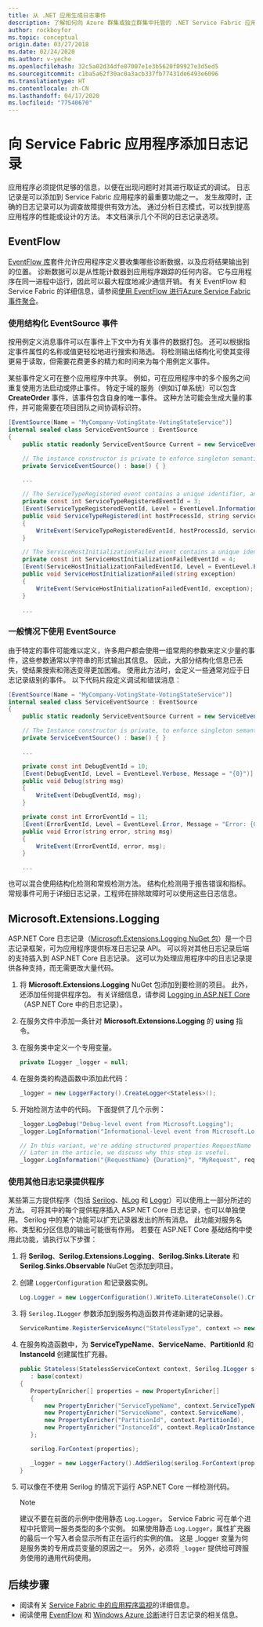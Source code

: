```yaml
---
title: 从 .NET 应用生成日志事件
description: 了解如何向 Azure 群集或独立群集中托管的 .NET Service Fabric 应用程序添加日志记录。
author: rockboyfor
ms.topic: conceptual
origin.date: 03/27/2018
ms.date: 02/24/2020
ms.author: v-yeche
ms.openlocfilehash: 32c5a02d34dfe07007e1e3b5620f09927e3d5ed5
ms.sourcegitcommit: c1ba5a62f30ac0a3acb337fb77431de6493e6096
ms.translationtype: HT
ms.contentlocale: zh-CN
ms.lasthandoff: 04/17/2020
ms.locfileid: "77540670"
---
```

# <a name="add-logging-to-your-service-fabric-application"></a>向 Service Fabric 应用程序添加日志记录

应用程序必须提供足够的信息，以便在出现问题时对其进行取证式的调试。 日志记录是可以添加到 Service Fabric 应用程序的最重要功能之一。 发生故障时，正确的日志记录可以为调查故障提供有效方法。 通过分析日志模式，可以找到提高应用程序的性能或设计的方法。 本文档演示几个不同的日志记录选项。

## <a name="eventflow"></a>EventFlow

[EventFlow 库](https://github.com/Azure/diagnostics-eventflow)套件允许应用程序定义要收集哪些诊断数据，以及应将结果输出到的位置。 诊断数据可以是从性能计数器到应用程序跟踪的任何内容。 它与应用程序在同一进程中运行，因此可以最大程度地减少通信开销。 有关 EventFlow 和 Service Fabric 的详细信息，请参阅[使用 EventFlow 进行Azure Service Fabric 事件聚合](service-fabric-diagnostics-event-aggregation-eventflow.md)。

### <a name="using-structured-eventsource-events"></a>使用结构化 EventSource 事件

按用例定义消息事件可以在事件上下文中为有关事件的数据打包。 还可以根据指定事件属性的名称或值更轻松地进行搜索和筛选。 将检测输出结构化可使其变得更易于读取，但需要花费更多的精力和时间来为每个用例定义事件。 

某些事件定义可在整个应用程序中共享。 例如，可在应用程序中的多个服务之间重复使用方法启动或停止事件。 特定于域的服务（例如订单系统）可以包含 **CreateOrder** 事件，该事件包含自身的唯一事件。 这种方法可能会生成大量的事件，并可能需要在项目团队之间协调标识符。 

```csharp
[EventSource(Name = "MyCompany-VotingState-VotingStateService")]
internal sealed class ServiceEventSource : EventSource
{
    public static readonly ServiceEventSource Current = new ServiceEventSource();

    // The instance constructor is private to enforce singleton semantics.
    private ServiceEventSource() : base() { }

    ...

    // The ServiceTypeRegistered event contains a unique identifier, an event attribute that defined the event, and the code implementation of the event.
    private const int ServiceTypeRegisteredEventId = 3;
    [Event(ServiceTypeRegisteredEventId, Level = EventLevel.Informational, Message = "Service host process {0} registered service type {1}", Keywords = Keywords.ServiceInitialization)]
    public void ServiceTypeRegistered(int hostProcessId, string serviceType)
    {
        WriteEvent(ServiceTypeRegisteredEventId, hostProcessId, serviceType);
    }

    // The ServiceHostInitializationFailed event contains a unique identifier, an event attribute that defined the event, and the code implementation of the event.
    private const int ServiceHostInitializationFailedEventId = 4;
    [Event(ServiceHostInitializationFailedEventId, Level = EventLevel.Error, Message = "Service host initialization failed", Keywords = Keywords.ServiceInitialization)]
    public void ServiceHostInitializationFailed(string exception)
    {
        WriteEvent(ServiceHostInitializationFailedEventId, exception);
    }

    ...

```

### <a name="using-eventsource-generically"></a>一般情况下使用 EventSource

由于特定的事件可能难以定义，许多用户都会使用一组常用的参数来定义少量的事件，这些参数通常以字符串的形式输出其信息。 因此，大部分结构化信息已丢失，使结果搜索和筛选变得更加困难。 使用此方法时，会定义一些通常对应于日志记录级别的事件。 以下代码片段定义调试和错误消息：

```csharp
[EventSource(Name = "MyCompany-VotingState-VotingStateService")]
internal sealed class ServiceEventSource : EventSource
{
    public static readonly ServiceEventSource Current = new ServiceEventSource();

    // The Instance constructor is private, to enforce singleton semantics.
    private ServiceEventSource() : base() { }

    ...

    private const int DebugEventId = 10;
    [Event(DebugEventId, Level = EventLevel.Verbose, Message = "{0}")]
    public void Debug(string msg)
    {
        WriteEvent(DebugEventId, msg);
    }

    private const int ErrorEventId = 11;
    [Event(ErrorEventId, Level = EventLevel.Error, Message = "Error: {0} - {1}")]
    public void Error(string error, string msg)
    {
        WriteEvent(ErrorEventId, error, msg);
    }

    ...

```

也可以混合使用结构化检测和常规检测方法。 结构化检测用于报告错误和指标。 常规事件可用于详细日志记录，工程师在排除故障时可以使用这些日志信息。

## <a name="microsoftextensionslogging"></a>Microsoft.Extensions.Logging

ASP.NET Core 日志记录（[Microsoft.Extensions.Logging NuGet 包](https://www.nuget.org/packages/Microsoft.Extensions.Logging)）是一个日志记录框架，可为应用程序提供标准日志记录 API。 可以将对其他日志记录后端的支持插入到 ASP.NET Core 日志记录。 这可以为处理应用程序中的日志记录提供各种支持，而无需更改大量代码。

1. 将 **Microsoft.Extensions.Logging** NuGet 包添加到要检测的项目。 此外，还添加任何提供程序包。 有关详细信息，请参阅 [Logging in ASP.NET Core](https://docs.microsoft.com/aspnet/core/fundamentals/logging)（ASP.NET Core 中的日志记录）。
2. 在服务文件中添加一条针对 **Microsoft.Extensions.Logging** 的 **using** 指令。
3. 在服务类中定义一个专用变量。

    ```csharp
    private ILogger _logger = null;
    ```

4. 在服务类的构造函数中添加此代码：

    ```csharp
    _logger = new LoggerFactory().CreateLogger<Stateless>();
    ```

5. 开始检测方法中的代码。 下面提供了几个示例：

    <!--CORRECT ON Microsoft.Logging-->
    
    ```csharp
    _logger.LogDebug("Debug-level event from Microsoft.Logging");
    _logger.LogInformation("Informational-level event from Microsoft.Logging");

    // In this variant, we're adding structured properties RequestName and Duration, which have values MyRequest and the duration of the request.
    // Later in the article, we discuss why this step is useful.
    _logger.LogInformation("{RequestName} {Duration}", "MyRequest", requestDuration);
    ```

### <a name="using-other-logging-providers"></a>使用其他日志记录提供程序

某些第三方提供程序（包括 [Serilog](https://serilog.net/)、[NLog](https://nlog-project.org/) 和 [Loggr](https://github.com/imobile3/Loggr.Extensions.Logging)）可以使用上一部分所述的方法。 可将其中的每个提供程序插入 ASP.NET Core 日志记录，也可以单独使用。 Serilog 中的某个功能可以扩充记录器发出的所有消息。 此功能对服务名称、类型和分区信息的输出可能很有作用。 若要在 ASP.NET Core 基础结构中使用此功能，请执行以下步骤：

1. 将 **Serilog**、**Serilog.Extensions.Logging**、**Serilog.Sinks.Literate** 和 **Serilog.Sinks.Observable** NuGet 包添加到项目。 
2. 创建 `LoggerConfiguration` 和记录器实例。

    ```csharp
    Log.Logger = new LoggerConfiguration().WriteTo.LiterateConsole().CreateLogger();
    ```

3. 将 `Serilog.ILogger` 参数添加到服务构造函数并传递新建的记录器。

    ```csharp
    ServiceRuntime.RegisterServiceAsync("StatelessType", context => new Stateless(context, Log.Logger)).GetAwaiter().GetResult();
    ```

4. 在服务构造函数中，为 **ServiceTypeName**、**ServiceName**、**PartitionId** 和 **InstanceId** 创建属性扩充器。

    ```csharp
    public Stateless(StatelessServiceContext context, Serilog.ILogger serilog)
       : base(context)
    {
       PropertyEnricher[] properties = new PropertyEnricher[]
       {
           new PropertyEnricher("ServiceTypeName", context.ServiceTypeName),
           new PropertyEnricher("ServiceName", context.ServiceName),
           new PropertyEnricher("PartitionId", context.PartitionId),
           new PropertyEnricher("InstanceId", context.ReplicaOrInstanceId),
       };

       serilog.ForContext(properties);

       _logger = new LoggerFactory().AddSerilog(serilog.ForContext(properties)).CreateLogger<Stateless>();
    }
    ```

5. 可以像在不使用 Serilog 的情况下运行 ASP.NET Core 一样检测代码。

    >[!NOTE]
    >建议不要在前面的示例中使用静态 `Log.Logger`。 Service Fabric 可在单个进程中托管同一服务类型的多个实例。 如果使用静态 `Log.Logger`，属性扩充器的最后一个写入者会显示所有正在运行的实例的值。 这是 _logger 变量为何是服务类的专用成员变量的原因之一。 另外，必须将 `_logger` 提供给可跨服务使用的通用代码使用。

## <a name="next-steps"></a>后续步骤

- 阅读有关 [Service Fabric 中的应用程序监视](service-fabric-diagnostics-event-generation-app.md)的详细信息。
- 阅读使用 [EventFlow](service-fabric-diagnostics-event-aggregation-eventflow.md) 和 [Windows Azure 诊断](service-fabric-diagnostics-event-aggregation-wad.md)进行日志记录的相关信息。

<!-- Update_Description: update meta properties, wording update -->
